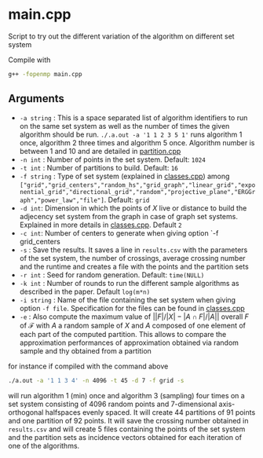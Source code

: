 # main.cpp

Script to try out the different variation of the algorithm on different set system

Compile with

```bash
g++ -fopenmp main.cpp
```

## Arguments

- `-a string` : This is a space separated list of algorithm identifiers to run on the same set system as well as the number of times the given algorithm should be run.
`./.a.out -a '1 1 2 3 5 1'` runs algorithm 1 once, algorithm 2 three times and algorithm 5 once. Algorithm number is between 1 and 10 and are detailed in [partition.cpp](./partition.md)
- `-n int` : Number of points in the set system. Default: `1024`
- `-t int` : Number of partitions to build. Default: `16`
- `-f string` : Type of set system (explained in [classes.cpp](./classes.md)) among `["grid","grid_centers","random_hs","grid_graph","linear_grid","exponential_grid","directional_grid","random","projective_plane","ERGGraph","power_law","file"]`. Default: `grid`
- `-d int`: Dimension in which the points of $X$ live or distance to build the adjecency set system from the graph in case of graph set systems. Explained in more details in [classes.cpp](./classes.md). Default `2`
- `-c int`: Number of centers to generate when giving option `-f grid_centers
- `-s` : Save the results. It saves a line in `results.csv` with the parameters of the set system, the number of crossings, average crossing number and the runtime and creates a file with the points and the partition sets
- `-r int` : Seed for random generation. Default: `time(NULL)`
- `-k int` : Number of rounds to run the different sample algorithms as described in the paper. Default `log(m*n)`
- `-i string` : Name of the file containing the set system when giving option `-f file`. Specification for the files can be found in [classes.cpp](./classes.md)
- `-e` : Also compute the maximum value of $\lvert |F|/|X| - |A\cap F|/|A|\rvert$ overall $F$ of $\mathcal{F}$ with $A$ a random sample of $X$ and $A$ composed of one element of each part of the computed partition. This allows to compare the approximation performances of approximation obtained via random sample and  thy obtained from a partition

for instance if compiled with the command above

```bash
./a.out -a '1 1 3 4' -n 4096 -t 45 -d 7 -f grid -s
```

will run algorithm 1 (min) once and algorithm 3 (sampling) four times on a set system consisting of 4096 random points and 7-dimensional axis-orthogonal halfspaces evenly spaced. It will create 44 partitions of 91 points and one partition of 92 points. It will save the crossing number obtained in `results.csv` and will create 5 files containing the points of the set system and the partition sets as incidence vectors obtained for each iteration of one of the algorithms.